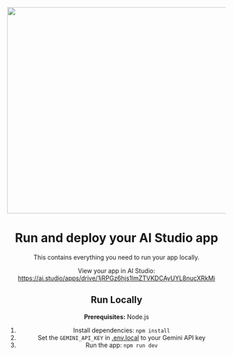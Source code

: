 <div align="center">
<img width="1200" height="475" alt="GHBanner" src="https://github.com/user-attachments/assets/0aa67016-6eaf-458a-adb2-6e31a0763ed6"</div>

# Run and deploy your AI Studio app

This contains everything you need to run your app locally.

View your app in AI Studio: https://ai.studio/apps/drive/1jRPGz6hjs1lmZTVKDCAyUYL8nucXRkMi

## Run Locally

**Prerequisites:**  Node.js


1. Install dependencies:
   `npm install`
2. Set the `GEMINI_API_KEY` in [.env.local](.env.local) to your Gemini API key
3. Run the app:
   `npm run dev`

